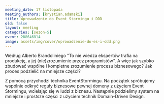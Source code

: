 ```yaml
---
meeting_date: 17 listopada
meeting_authors: [krystian.adamski]
title: Wprowadzenie do Event Stormingu i DDD
old: false
layout: meeting
categories: [sezon-5]
event: 288646814
image: assets/img/cover/wprowadzenie-do-es-i-ddd.png
---
```


Według Alberto Brandoliniego "To nie wiedza ekspertów trafia na produkcję, a jej (nie)zrozumienie przez programistów". 
A więc jak szybko zbudować wspólne i kompletne zrozumienie procesu biznesowego? Jak proces podzielić na mniejsze części?

Z pomocą przychodzi technika EventStormingu. Na początek spróbujemy wspólnie odkryć reguły biznesowe pewnej domeny z użyciem Event Stormingu, 
wcielając się w ludzi z biznesu. Następnie podzielimy system na mniejsze i prostsze części z użyciem technik Domain-Driven Design.
